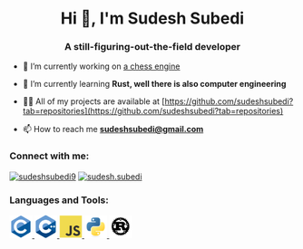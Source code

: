 <h1 align="center">Hi 👋, I'm Sudesh Subedi</h1>
<h3 align="center">A still-figuring-out-the-field developer</h3>

- 🔭 I’m currently working on [a chess engine](https://github.com/sudeshsubedi/Mateinfour)

- 🌱 I’m currently learning **Rust, well there is also computer engineering**

- 👨‍💻 All of my projects are available at [https://github.com/sudeshsubedi?tab=repositories](https://github.com/sudeshsubedi?tab=repositories)

- 📫 How to reach me **sudeshsubedi@gmail.com**

<h3 align="left">Connect with me:</h3>
<p align="left">
<a href="https://twitter.com/sudeshsubedi9" target="blank"><img align="center" src="https://raw.githubusercontent.com/rahuldkjain/github-profile-readme-generator/master/src/images/icons/Social/twitter.svg" alt="sudeshsubedi9" height="30" width="40" /></a>
<a href="https://instagram.com/sudesh.subedi" target="blank"><img align="center" src="https://raw.githubusercontent.com/rahuldkjain/github-profile-readme-generator/master/src/images/icons/Social/instagram.svg" alt="sudesh.subedi" height="30" width="40" /></a>
</p>

<h3 align="left">Languages and Tools:</h3>
<p align="left"> <a href="https://www.cprogramming.com/" target="_blank" rel="noreferrer"> <img src="https://raw.githubusercontent.com/devicons/devicon/master/icons/c/c-original.svg" alt="c" width="40" height="40"/> </a> <a href="https://www.w3schools.com/cpp/" target="_blank" rel="noreferrer"> <img src="https://raw.githubusercontent.com/devicons/devicon/master/icons/cplusplus/cplusplus-original.svg" alt="cplusplus" width="40" height="40"/> </a> <a href="https://developer.mozilla.org/en-US/docs/Web/JavaScript" target="_blank" rel="noreferrer"> <img src="https://raw.githubusercontent.com/devicons/devicon/master/icons/javascript/javascript-original.svg" alt="javascript" width="40" height="40"/> </a> <a href="https://www.python.org" target="_blank" rel="noreferrer"> <img src="https://raw.githubusercontent.com/devicons/devicon/master/icons/python/python-original.svg" alt="python" width="40" height="40"/> </a> <a href="https://www.rust-lang.org" target="_blank" rel="noreferrer"> <img src="https://raw.githubusercontent.com/devicons/devicon/master/icons/rust/rust-plain.svg" alt="rust" width="40" height="40"/> </a> </p>

